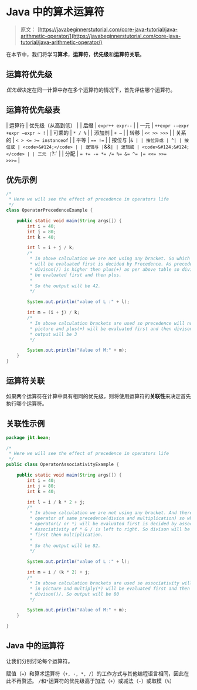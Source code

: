 # Java 中的算术运算符

> 原文： [https://javabeginnerstutorial.com/core-java-tutorial/java-arithmetic-operator/](https://javabeginnerstutorial.com/core-java-tutorial/java-arithmetic-operator/)

在本节中，我们将学习**算术**，**运算符**，**优先级**和**运算符关联**。

## 运算符优先级

*优先级*决定在同一计算中存在多个运算符的情况下，首先评估哪个运算符。

## 运算符优先级表

| 运算符 | 优先级（从高到低） |
| 后缀 | `expr++ expr--` |
| 一元 | `++expr --expr +expr –expr ~ !` |
| 可乘的 | `* / %` |
| 添加剂 | `+ –` |
| 转移 | `<< >> >>>` |
| 关系的 | `< > <= >= instanceof` |
| 平等 | `== !=` |
| 按位与 |`& |
| 按位异或 | `^` |
| 按位或 | <code>&#124;</code> |
| 逻辑与 | `&&` |
| 逻辑或 | <code>&#124;&#124;</code> |
| 三元 | `?:` |
| 分配 | <code>= += -= *= /= %= &= ^= &#124;= <<= >>= >>>=</code> |

## 优先示例

```java
/*
 * Here we will see the effect of precedence in operators life
 */
class OperatorPrecedenceExample {

	public static void main(String args[]) {
		int i = 40;
		int j = 80;
		int k = 40;

		int l = i + j / k;
		/*
		 * In above calculation we are not using any bracket. So which operator
		 * will be evaluated first is decided by Precedence. As precedence of
		 * divison(/) is higher then plus(+) as per above table so divison will
		 * be evaluated first and then plus.
		 *
		 * So the output will be 42.
		 */

		System.out.println("value of L :" + l);

		int m = (i + j) / k;
		/*
		 * In above calculation brackets are used so precedence will not come in
		 * picture and plus(+) will be evaluated first and then divison()/. So
		 * output will be 3
		 */

		System.out.println("Value of M:" + m);
	}
}
```

## 运算符关联

如果两个运算符在计算中具有相同的优先级，则将使用运算符的**关联性**来决定首先执行哪个运算符。

## 关联性示例

```java
package jbt.bean;

/*
 * Here we will see the effect of precedence in operators life
 */
public class OperatorAssociativityExample {

	public static void main(String args[]) {
		int i = 40;
		int j = 80;
		int k = 40;

		int l = i / k * 2 + j;
		/*
		 * In above calculation we are not using any bracket. And there are two
		 * operator of same precedence(divion and multiplication) so which
		 * operator(/ or *) will be evaluated first is decided by association.
		 * Associativity of * & / is left to right. So divison will be evaluated
		 * first then multiplication.
		 *
		 * So the output will be 82.
		 */

		System.out.println("value of L :" + l);

		int m = i / (k * 2) + j;
		/*
		 * In above calculation brackets are used so associativity will not come
		 * in picture and multiply(*) will be evaluated first and then
		 * divison()/. So output will be 80
		 */

		System.out.println("Value of M:" + m);
	}

}
```

## Java 中的运算符

让我们分别讨论每个运算符。

赋值（`=`）和算术运算符（`+, -, *, /`）的工作方式与其他编程语言相同，因此在此不再赘述。 `/`和`*`运算符的优先级高于加法（`+`）或减法（`-`）或取模（`%`）

